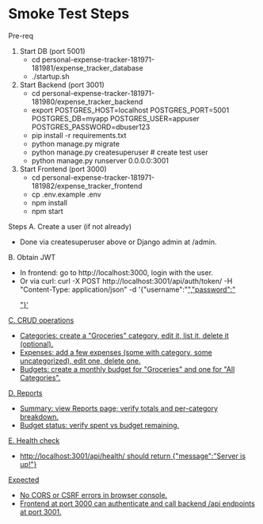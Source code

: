# Smoke Test Steps

Pre-req
1) Start DB (port 5001)
   - cd personal-expense-tracker-181971-181981/expense_tracker_database
   - ./startup.sh
2) Start Backend (port 3001)
   - cd personal-expense-tracker-181971-181980/expense_tracker_backend
   - export POSTGRES_HOST=localhost POSTGRES_PORT=5001 POSTGRES_DB=myapp POSTGRES_USER=appuser POSTGRES_PASSWORD=dbuser123
   - pip install -r requirements.txt
   - python manage.py migrate
   - python manage.py createsuperuser  # create test user
   - python manage.py runserver 0.0.0.0:3001
3) Start Frontend (port 3000)
   - cd personal-expense-tracker-181971-181982/expense_tracker_frontend
   - cp .env.example .env
   - npm install
   - npm start

Steps
A. Create a user (if not already)
   - Done via createsuperuser above or Django admin at /admin.

B. Obtain JWT
   - In frontend: go to http://localhost:3000, login with the user.
   - Or via curl:
     curl -X POST http://localhost:3001/api/auth/token/ -H "Content-Type: application/json" -d '{"username":"<u>","password":"<p>"}'

C. CRUD operations
   - Categories: create a "Groceries" category, edit it, list it, delete it (optional).
   - Expenses: add a few expenses (some with category, some uncategorized), edit one, delete one.
   - Budgets: create a monthly budget for "Groceries" and one for "All Categories".

D. Reports
   - Summary: view Reports page; verify totals and per-category breakdown.
   - Budget status: verify spent vs budget remaining.

E. Health check
   - http://localhost:3001/api/health/ should return {"message":"Server is up!"}

Expected
- No CORS or CSRF errors in browser console.
- Frontend at port 3000 can authenticate and call backend /api endpoints at port 3001.
